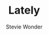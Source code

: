 ---
layout: post
title: Lately
author: Stevie Wonder
language: "Français"
image:
  artist: stevie-wonder.png
---